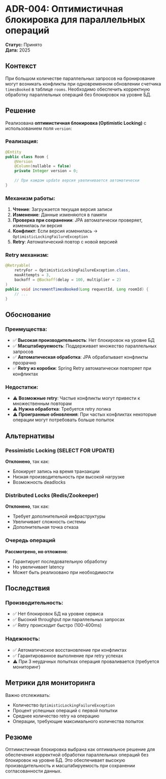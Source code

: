 # ADR-004: Оптимистичная блокировка для параллельных операций

**Статус:** Принято  
**Дата:** 2025

## Контекст

При большом количестве параллельных запросов на бронирование могут возникать конфликты при одновременном обновлении счетчика `timesBooked` в таблице `rooms`. Необходимо обеспечить корректную обработку параллельных операций без блокировок на уровне БД.

## Решение

Реализована **оптимистичная блокировка (Optimistic Locking)** с использованием поля `version`:

### Реализация:
```java
@Entity
public class Room {
    @Version
    @Column(nullable = false)
    private Integer version = 0;
    
    // При каждом update версия увеличивается автоматически
}
```

### Механизм работы:

1. **Чтение**: Загружается текущая версия записи
2. **Изменение**: Данные изменяются в памяти
3. **Проверка при сохранении**: JPA автоматически проверяет, изменилась ли версия
4. **Конфликт**: Если версия изменилась → `OptimisticLockingFailureException`
5. **Retry**: Автоматический повтор с новой версией

### Retry механизм:
```java
@Retryable(
    retryFor = OptimisticLockingFailureException.class,
    maxAttempts = 3,
    backoff = @Backoff(delay = 100, multiplier = 2)
)
public void incrementTimesBooked(Long requestId, Long roomId) {
    // ...
}
```

## Обоснование

### Преимущества:
- ✅ **Высокая производительность**: Нет блокировок на уровне БД
- ✅ **Масштабируемость**: Поддерживает множество параллельных запросов
- ✅ **Автоматическая обработка**: JPA обрабатывает конфликты прозрачно
- ✅ **Retry из коробки**: Spring Retry автоматически повторяет при конфликтах

### Недостатки:
- ⚠️ **Возможные retry**: Частые конфликты могут привести к множественным повторам
- ⚠️ **Нужна обработка**: Требуется retry логика
- ⚠️ **Проигранные обновления**: При частых конфликтах некоторые операции могут потребовать больше попыток

## Альтернативы

### Pessimistic Locking (SELECT FOR UPDATE)
**Отклонено**, так как:
- Блокирует запись на время транзакции
- Низкая производительность при высокой нагрузке
- Возможность deadlocks

### Distributed Locks (Redis/Zookeeper)
**Отклонено**, так как:
- Требует дополнительной инфраструктуры
- Увеличивает сложность системы
- Дополнительная точка отказа

### Очередь операций
**Рассмотрено, но отложено**:
- Гарантирует последовательную обработку
- Но увеличивает latency
- Может быть реализовано при необходимости

## Последствия

### Производительность:
- ✅ Нет блокировок БД на уровне сервиса
- ✅ Высокий throughput при параллельных запросах
- ✅ Retry происходит быстро (100-400ms)

### Надежность:
- ✅ Автоматическое восстановление при конфликтах
- ✅ Гарантированное выполнение при retry успехах
- ⚠️ При 3 неудачных попытках операция проваливается (требуется мониторинг)

## Метрики для мониторинга

Важно отслеживать:
- Количество `OptimisticLockingFailureException`
- Процент успешных операций с первой попытки
- Среднее количество retry на операцию
- Операции, требующие максимального количества попыток

## Резюме

Оптимистичная блокировка выбрана как оптимальное решение для обеспечения корректной обработки параллельных операций без блокировок на уровне БД. Это обеспечивает высокую производительность и масштабируемость при сохранении согласованности данных.

